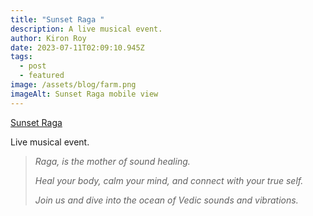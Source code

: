 ```yaml
---
title: "Sunset Raga "
description: A live musical event.
author: Kiron Roy
date: 2023-07-11T02:09:10.945Z
tags:
  - post
  - featured
image: /assets/blog/farm.png
imageAlt: Sunset Raga mobile view
---
```

<!--StartFragment-->

[Sunset Raga ](https://kironroy.dev/sunsetraga/sunsetraga)[](https://kironroy.dev/sunsetraga/sunsetraga)

<!--EndFragment-->

<!--StartFragment-->

L﻿ive musical event.

> *Raga, is the mother of sound healing.*
>
>
>
> *Heal your body, calm your mind, and connect with your true self.*
>
>
>
> *Join us and dive into the ocean of Vedic sounds and vibrations.*

<!--EndFragment-->